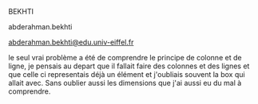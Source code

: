 BEKHTI

abderahman.bekhti

abderahman.bekhti@edu.univ-eiffel.fr

le seul vrai problème a été de comprendre le principe de colonne et de ligne, je pensais au depart que il fallait faire des colonnes et des lignes et que
celle ci representais déjà un élément et j'oubliais souvent la box qui allait avec.
Sans oublier aussi les dimensions que j'ai aussi eu du mal à comprendre.